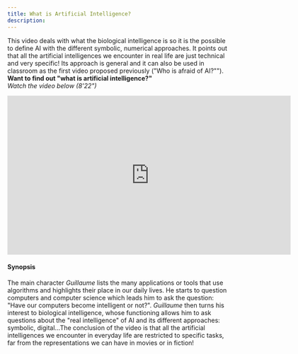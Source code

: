 ```yaml
---
title: What is Artificial Intelligence?
description:
---
```


This video deals with what the biological intelligence is so it is the possible to define AI with the different symbolic, numerical approaches. It points out that all the artificial intelligences we encounter in real life are just technical and very specific!
Its approach is general and it can also be used in classroom as the first video proposed previously ("Who is afraid of AI?"").
**Want to find out "what is artificial intelligence?"**  
_Watch the video below (8'22")_

<center><iframe width="640" height="360" src="https://www.youtube.com/embed/bkuWz0eAS7w?rel=0&showinfo=0&cc_load_policy=1&hl=en&modestbranding=1" frameborder="0" allowfullscreen></iframe></center>

#### Synopsis
The main character _Guillaume_ lists the many applications or tools that use algorithms and highlights their place in our daily lives. He starts to question computers and computer science which leads him to ask the question: "Have our computers become intelligent or not?".
_Guillaume_ then turns his interest to biological intelligence, whose functioning allows him to ask questions about the "real intelligence" of AI and its different approaches: symbolic, digital...The conclusion of the video is that all the artificial intelligences we encounter in everyday life are restricted to specific tasks, far from the representations we can have in movies or in fiction!
